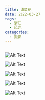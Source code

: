 ```yaml
---
title: 油菜花
date: 2022-03-27
tags:
  - 浙江
  - 风光
categories:
  - 摄影
---
```


<img src="https://www.ohpooh.space/%E6%91%84%E5%BD%B1%2F%E6%B2%B9%E8%8F%9C%E8%8A%B1%2Fhaou-3273.jpg" alt="">

<!-- more -->

![Alt Text](https://www.ohpooh.space/%E6%91%84%E5%BD%B1%2F%E6%B2%B9%E8%8F%9C%E8%8A%B1%2Fhaou-3262.jpg)

![Alt Text](https://www.ohpooh.space/%E6%91%84%E5%BD%B1%2F%E6%B2%B9%E8%8F%9C%E8%8A%B1%2Fhaou-3263.jpg)

![Alt Text](https://www.ohpooh.space/%E6%91%84%E5%BD%B1%2F%E6%B2%B9%E8%8F%9C%E8%8A%B1%2Fhaou-3293.jpg)

![Alt Text](https://www.ohpooh.space/%E6%91%84%E5%BD%B1%2F%E6%B2%B9%E8%8F%9C%E8%8A%B1%2Fhaou-3301.jpg)

![Alt Text](https://www.ohpooh.space/%E6%91%84%E5%BD%B1%2F%E6%B2%B9%E8%8F%9C%E8%8A%B1%2Fhaou-3324.jpg)
